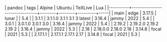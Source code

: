 | pandoc   | tags                          | Alpine | Ubuntu | TeXLive | Lua |
|----------+-------------------------------+--------+--------+---------+-----|
| main     | edge                          | 3.17.5 | lunar  |         | 5.4 |
| 3.1.1    | 3.1.1.0  3.1.1  3.1  3 latest | 3.16.4 | jammy  |    2022 | 5.4 |
| 3.0.1    | 3.0.1.0  3.0.1  3.0           | 3.16.4 | jammy  |    2022 | 5.4 |
| 2.19.2   | 2.19.2.0 2.19.2 2.19 2        | 3.16.4 | jammy  |    2022 | 5.3 |
| 2.18     | 2.18.0.0 2.18.0 2.18          | 3.14.8 | focal  |    2021 | 5.3 |
| 2.17.1.1 | 2.17.1.1 2.17.1 2.17          | 3.14.8 | focal  |    2021 | 5.3 |
